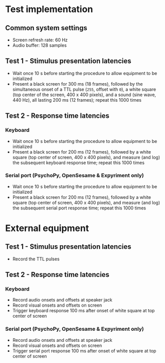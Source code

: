 # Test implementation

## Common system settings
- Screen refresh rate: 60 Hz
- Audio buffer: 128 samples

## Test 1 - Stimulus presentation latencies
- Wait once 10 s before starting the procedure to allow equipment to be initialized
- Present a black screen for 300 ms (18 frames), followed by the simultaneous onset of a TTL pulse (`255`, offset with `0`), a white square (top center of the screen, 400 x 400 pixels), and a sound (sine wave, 440 Hz), all lasting 200 ms (12 frames); repeat this 1000 times

## Test 2 - Response time latencies

### Keyboard
- Wait once 10 s before starting the procedure to allow equipment to be initialized
- Present a black screen for 200 ms (12 frames), followed by a white square (top center of screen, 400 x 400 pixels), and measure (and log) the subsequent keyboard response time; repeat this 1000 times

### Serial port (PsychoPy, OpenSesame & Expyriment only)
- Wait once 10 s before starting the procedure to allow equipment to be initialized
- Present a black screen for 200 ms (12 frames), followed by a white square (top center of screen, 400 x 400 pixels), and measure (and log) the subsequent serial port response time; repeat this 1000 times

# External equipment

## Test 1 - Stimulus presentation latencies
- Record the TTL pulses

## Test 2 - Response time latencies

### Keyboard
- Record audio onsets and offsets at speaker jack
- Record visual onsets and offsets on screen
- Trigger keyboard response 100 ms after onset of white square at top center of screen

### Serial port (PsychoPy, OpenSesame & Expyriment only)
- Record audio onsets and offsets at speaker jack
- Record visual onsets and offsets on screen
- Trigger serial port response 100 ms after onset of white square at top center of screen
